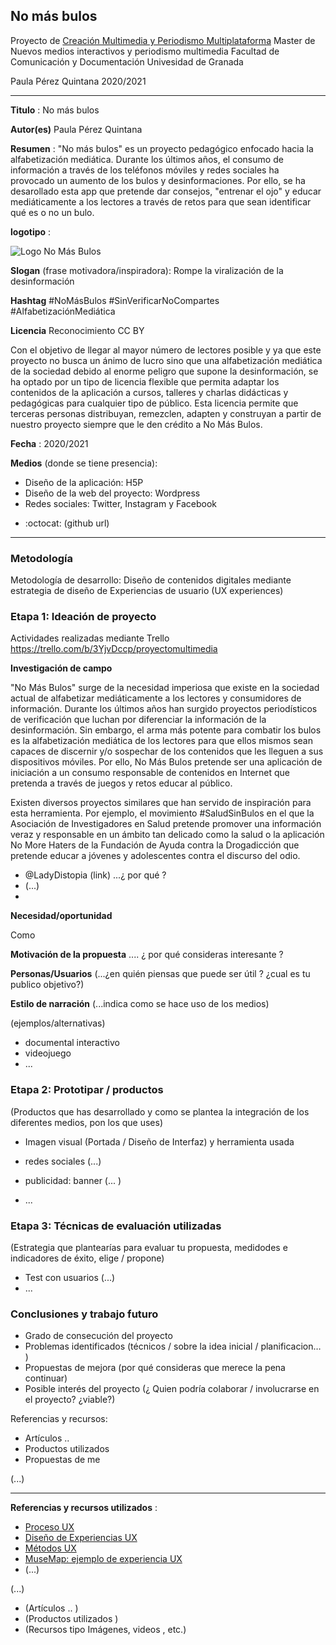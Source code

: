 ## No más bulos  

Proyecto de [Creación Multimedia y Periodismo Multiplataforma](https://github.com/mgea/PeriodismoMultimedia)
Master de Nuevos medios interactivos y periodismo multimedia
Facultad de Comunicación y Documentación
Univesidad de Granada 

Paula Pérez Quintana 2020/2021

----

**Titulo** : No más bulos

**Autor(es)** Paula Pérez Quintana

**Resumen** : "No más bulos" es un proyecto pedagógico enfocado hacia la alfabetización mediática. Durante los últimos años, el consumo de información a través de los teléfonos móviles y redes sociales ha provocado un aumento de los bulos y desinformaciones. Por ello, se ha desarollado esta app que pretende dar consejos, "entrenar el ojo" y educar mediáticamente a los lectores a través de retos para que sean identificar qué es o no un bulo. 

**logotipo** :

![Logo No Más Bulos](https://user-images.githubusercontent.com/82604710/117575655-0bfb1080-b0e3-11eb-8e12-692d03d27929.png)


**Slogan** (frase motivadora/inspiradora): Rompe la viralización de la desinformación

**Hashtag**  #NoMásBulos #SinVerificarNoCompartes #AlfabetizaciónMediática

**Licencia**    Reconocimiento CC BY

Con el objetivo de llegar al mayor número de lectores posible y ya que este proyecto no busca un ánimo de lucro sino que una alfabetización mediática de la sociedad debido al enorme peligro que supone la desinformación, se ha optado por un tipo de licencia flexible que permita adaptar los contenidos de la aplicación a cursos, talleres y charlas didácticas y pedagógicas para cualquier tipo de público. Esta licencia permite que terceras personas distribuyan, remezclen, adapten y construyan a partir de nuestro proyecto siempre que le den crédito a No Más Bulos. 

**Fecha** : 2020/2021

**Medios** (donde se tiene presencia): 
- Diseño de la aplicación: H5P
- Diseño de la web del proyecto: Wordpress
- Redes sociales: Twitter, Instagram y Facebook


*  :octocat: (github url) 

--- 

### Metodología

Metodología de desarrollo: Diseño de contenidos digitales mediante estrategia de diseño de Experiencias de usuario (UX experiences) 

### Etapa 1: Ideación de proyecto 

Actividades realizadas mediante Trello https://trello.com/b/3YjvDccp/proyectomultimedia

**Investigación de campo**   

"No Más Bulos" surge de la necesidad imperiosa que existe en la sociedad actual de alfabetizar mediáticamente a los lectores y consumidores de información. Durante los últimos años han surgido proyectos periodísticos de verificación que luchan por diferenciar la información de la desinformación. Sin embargo, el arma más potente para combatir los bulos es la alfabetización mediática de los lectores para que ellos mismos sean capaces de discernir y/o sospechar de los contenidos que les lleguen a sus dispositivos móviles. Por ello, No Más Bulos pretende ser una aplicación de iniciación a un consumo responsable de contenidos en Internet que pretenda a través de juegos y retos educar al público. 

Existen diversos proyectos similares que han servido de inspiración para esta herramienta. Por ejemplo, el movimiento #SaludSinBulos en el que la Asociación de Investigadores en Salud pretende promover una información veraz y responsable en un ámbito tan delicado como la salud o la aplicación No More Haters de la Fundación de Ayuda contra la Drogadicción que pretende educar a jóvenes y adolescentes contra el discurso del odio. 

* @LadyDistopia (link) ...¿ por qué ?
* (...)
* 


**Necesidad/oportunidad** 

Como 

**Motivación de la propuesta** .... ¿ por qué consideras interesante ? 

**Personas/Usuarios**  (...¿en quién piensas que puede ser útil ? ¿cual es tu publico objetivo?) 

**Estilo de narración**  (...indica como se hace uso de los medios)  

(ejemplos/alternativas) 
* documental interactivo 
* videojuego 
* ... 



### Etapa 2: Prototipar / productos 

(Productos que has desarrollado y como se plantea la integración de los diferentes medios, pon los que uses) 

* Imagen visual (Portada / Diseño de Interfaz) y herramienta usada 

* redes sociales (...) 

* publicidad: banner (... ) 

* ...

### Etapa 3: Técnicas de evaluación utilizadas

(Estrategia que plantearías para evaluar tu propuesta, medidodes e indicadores de éxito, elige / propone) 

* Test con usuarios (...) 
* ... 





### Conclusiones y trabajo futuro


* Grado de consecución del proyecto 
* Problemas identificados  (técnicos / sobre la idea inicial / planificacion… ) 
* Propuestas de mejora (por qué consideras que merece la pena continuar)
* Posible interés del proyecto (¿ Quien podría  colaborar / involucrarse en el proyecto? ¿viable?)


Referencias y recursos: 

* Artículos ..  
* Productos utilizados  
* Propuestas de me

(...)






----

**Referencias y recursos utilizados** :

* [Proceso UX](https://uxmastery.com/resources/process/)
* [Diseño de Experiencias UX](http://www.nosolousabilidad.com/articulos/uxd.htm) 
* [Métodos UX](https://mgea.github.io/UX-DIU-Checklist/index.html) 
* [MuseMap: ejemplo de experiencia UX](https://blog.prototypr.io/musemap-street-art-app-ux-case-study-9bec6a99823b) 
* (...) 

(...)
* (Artículos ..  )
* (Productos utilizados ) 
* (Recursos tipo Imágenes, videos , etc.) 












